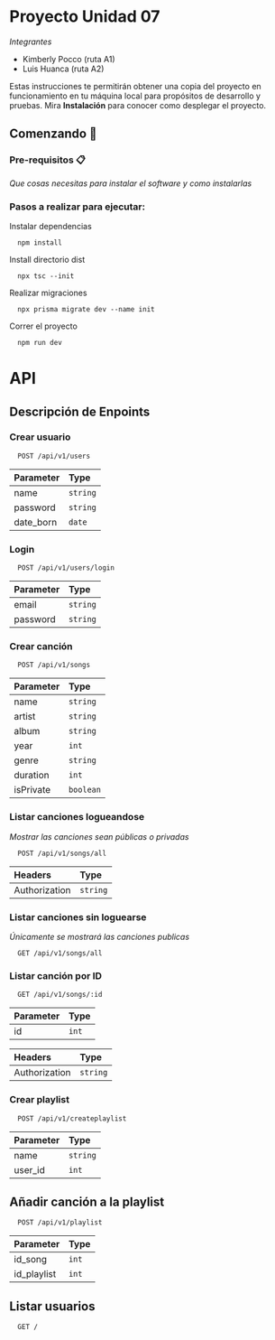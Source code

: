 # Proyecto Unidad 07
_Integrantes_
* Kimberly Pocco (ruta A1)
* Luis Huanca (ruta A2)

Estas instrucciones te permitirán obtener una copia del proyecto en funcionamiento en tu máquina local para propósitos de desarrollo y pruebas.
Mira **Instalación** para conocer como desplegar el proyecto.
## Comenzando 🚀

### Pre-requisitos 📋

_Que cosas necesitas para instalar el software y como instalarlas_

### Pasos a realizar para ejecutar:

Instalar dependencias

```
  npm install
```
Install directorio dist
```
  npx tsc --init
```

Realizar migraciones

```
  npx prisma migrate dev --name init
```

Correr el proyecto

```
  npm run dev
```

# API

## Descripción de Enpoints

### Crear usuario

```
  POST /api/v1/users
```

| Parameter | Type     |  
| :-------- | :------- | 
| name | `string` |
| password | `string` | 
| date_born | `date` | 

### Login

```
  POST /api/v1/users/login
```

| Parameter | Type     |           
| :-------- | :------- | 
| email | `string` | 
| password | `string` | 

### Crear canción

```
  POST /api/v1/songs
```

| Parameter | Type     |           
| :-------- | :------- | 
| name | `string` | 
| artist | `string` | 
| album | `string` | 
| year | `int` | 
| genre | `string` | 
| duration | `int` |
| isPrivate | `boolean` | 

### Listar canciones logueandose
_Mostrar las canciones sean públicas o privadas_

```
  POST /api/v1/songs/all
```

| Headers | Type     |           
| :-------- | :------- | 
| Authorization | `string` |

### Listar canciones sin loguearse
_Únicamente se mostrará las canciones publicas_

```
  GET /api/v1/songs/all
```

### Listar canción por ID 
```
  GET /api/v1/songs/:id
```

| Parameter | Type     |           
| :-------- | :------- | 
| id | `int` |

 Headers | Type     |           
| :-------- | :------- | 
| Authorization | `string`|


### Crear playlist

```
  POST /api/v1/createplaylist
```

| Parameter | Type     |           
| :-------- | :------- | 
| name | `string` | 
| user_id | `int` | 


## Añadir canción a la playlist

```
  POST /api/v1/playlist
```

| Parameter | Type     |           
| :-------- | :------- | 
| id_song | `int` | 
| id_playlist | `int` | 

## Listar usuarios
```
  GET /
```






